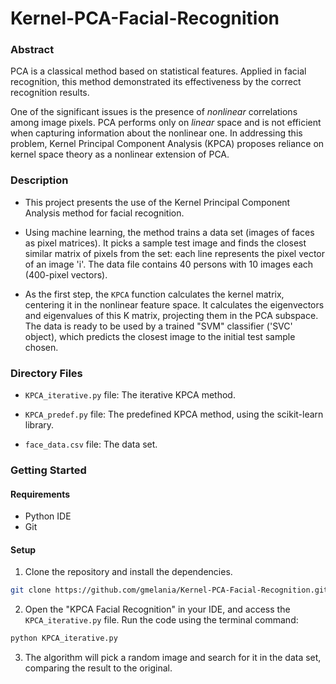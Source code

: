 # Kernel-PCA-Facial-Recognition

### Abstract

PCA is a classical method based on statistical features. Applied in facial recognition, this method demonstrated its effectiveness by the correct recognition results.

One of the significant issues is the presence of _nonlinear_ correlations among image pixels. PCA performs only on _linear_ space and is not efficient when capturing information about the nonlinear one. In addressing this problem, Kernel Principal Component Analysis (KPCA) proposes reliance on kernel space theory as a nonlinear extension of PCA.

### Description 

* This project presents the use of the Kernel Principal Component Analysis method for facial recognition.  

* Using machine learning, the method trains a data set (images of faces as pixel matrices). It picks a sample test image and finds the closest similar matrix of pixels from the set: each line represents the pixel vector of an image 'i'. The data file contains 40 persons with 10 images each (400-pixel vectors).
* As the first step, the `KPCA` function calculates the kernel matrix, centering it in the nonlinear feature space. It calculates the eigenvectors and eigenvalues of this K matrix, projecting them in the PCA subspace. The data is ready to be used by a trained "SVM" classifier ('SVC' object), which predicts the closest image to the initial test sample chosen.

### Directory Files 

* `KPCA_iterative.py` file: The iterative KPCA method.

* `KPCA_predef.py` file: The predefined KPCA method, using the scikit-learn library.

* `face_data.csv` file: The data set.
  
### Getting Started

#### Requirements

* Python IDE
* Git

#### Setup

1. Clone the repository and install the dependencies.
 
```bash
git clone https://github.com/gmelania/Kernel-PCA-Facial-Recognition.git
```

2. Open the "KPCA Facial Recognition" in your IDE, and access the `KPCA_iterative.py` file. Run the code using the terminal command:
   
```bash
python KPCA_iterative.py
```

3. The algorithm will pick a random image and search for it in the data set, comparing the result to the original.

